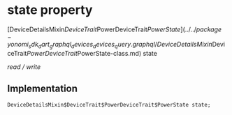 


# state property






[DeviceDetailsMixin$DeviceTrait$PowerDeviceTrait$PowerState](../../package-yonomi_sdk_dart_graphql_devices_devices_query.graphql/DeviceDetailsMixin$DeviceTrait$PowerDeviceTrait$PowerState-class.md) state
  
_read / write_






## Implementation

```dart
DeviceDetailsMixin$DeviceTrait$PowerDeviceTrait$PowerState state;


```







